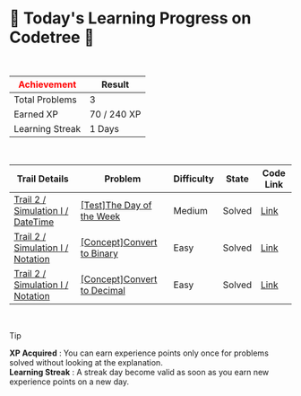 # 🌲 Today's Learning Progress on Codetree 🌲

<br />

| <span style="color:red;display:block;text-align:center;"> **Achievement**</span> | Result |
|---|---|
|Total Problems| 3 |
| Earned XP | 70 / 240 XP |
| Learning Streak | 1 Days |

<br />

|Trail Details|Problem|Difficulty|State|Code Link|
|---|---|---|---|---|
|[Trail 2 / Simulation I / DateTime](https://www.codetree.ai/trail-info/novice-mid/)|[[Test]The Day of the Week](https://www.codetree.ai/trails/complete/curated-cards/test-the-day-of-the-day/)|Medium|Solved|[Link](https://github.com/linuschoudhury/codetree/blob/main/250622/%EA%B7%B8%20%EC%9A%94%EC%9D%BC%EC%9D%80/the-day-of-the-day.py)|
|[Trail 2 / Simulation I / Notation](https://www.codetree.ai/trail-info/novice-mid/)|[[Concept]Convert to Binary](https://www.codetree.ai/trails/complete/curated-cards/intro-convert-to-binary/)|Easy|Solved|[Link](https://github.com/linuschoudhury/codetree/blob/main/250622/2%EC%A7%84%EC%88%98%EB%A1%9C%20%EB%B3%80%ED%99%98%ED%95%98%EA%B8%B0/convert-to-binary.py)|
|[Trail 2 / Simulation I / Notation](https://www.codetree.ai/trail-info/novice-mid/)|[[Concept]Convert to Decimal](https://www.codetree.ai/trails/complete/curated-cards/intro-convert-to-decimal/)|Easy|Solved|[Link](https://github.com/linuschoudhury/codetree/blob/main/250622/%EC%8B%AD%EC%A7%84%EC%88%98%EB%A1%9C%20%EB%B3%80%ED%99%98%ED%95%98%EA%B8%B0/convert-to-decimal.py)|


<br />

> [!TIP]
> **XP Acquired** : You can earn experience points only once for problems solved without looking at the explanation.  
> **Learning Streak** : A streak day become valid as soon as you earn new experience points on a new day.

